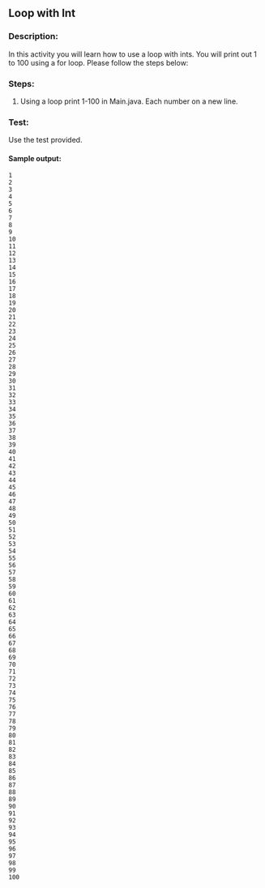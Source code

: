 ## Loop with Int
### Description:
In this activity you will learn how to use a loop with ints.
You will print out 1 to 100 using a for loop.
Please follow the steps below:

### Steps:
1. Using a loop print 1-100 in Main.java. Each number on a new line.

### Test:
Use the test provided.

#### Sample output:
```
1
2
3
4
5
6
7
8
9
10
11
12
13
14
15
16
17
18
19
20
21
22
23
24
25
26
27
28
29
30
31
32
33
34
35
36
37
38
39
40
41
42
43
44
45
46
47
48
49
50
51
52
53
54
55
56
57
58
59
60
61
62
63
64
65
66
67
68
69
70
71
72
73
74
75
76
77
78
79
80
81
82
83
84
85
86
87
88
89
90
91
92
93
94
95
96
97
98
99
100
```